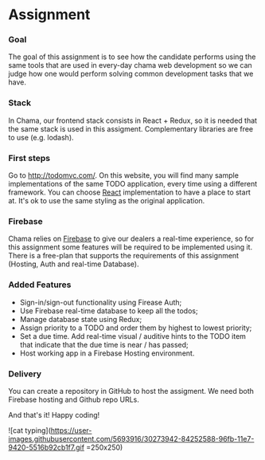 # Assignment

### Goal
The goal of this assignment is to see how the candidate performs using the same tools that are used in every-day chama web development so we can judge how one would perform solving common development tasks that we have.

### Stack
In Chama, our frontend stack consists in React + Redux, so it is needed that the same stack is used in this assigment. Complementary libraries are free to use (e.g. lodash).

### First steps
Go to http://todomvc.com/. On this website, you will find many sample implementations of the same TODO application, every time using a different framework. You can choose [React](http://todomvc.com/examples/react/#/) implementation to have a place to start at. It's ok to use the same styling as the original application.

### Firebase
Chama relies on [Firebase](https://firebase.google.com/) to give our dealers a real-time experience, so for this assignment some features will be required to be implemented using it. There is a free-plan that supports the requirements of this assignment (Hosting, Auth and real-time Database).

### Added Features
* Sign-in/sign-out functionality using Firease Auth;
* Use Firebase real-time database to keep all the todos;
* Manage database state using Redux;
* Assign priority to a TODO and order them by highest to lowest priority;
* Set a due time. Add real-time visual / auditive hints to the TODO item that indicate that the due time is near / has passed;
* Host working app in a Firebase Hosting environment.

### Delivery
You can create a repository in GitHub to host the assigment. We need both Firebase hosting and Github repo URLs.

And that's it!
Happy coding!

![cat typing](https://user-images.githubusercontent.com/5693916/30273942-84252588-96fb-11e7-9420-5516b92cb1f7.gif =250x250)
